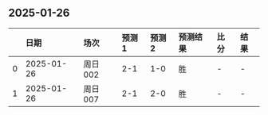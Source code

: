 

## 2025-01-26

|    | 日期       | 场次    | 预测1   | 预测2   | 预测结果   | 比分   | 结果   |
|---:|:-----------|:--------|:--------|:--------|:-----------|:-------|:-------|
|  0 | 2025-01-26 | 周日002 | 2-1     | 1-0     | 胜         | -      | -      |
|  1 | 2025-01-26 | 周日007 | 2-1     | 2-0     | 胜         | -      | -      |

